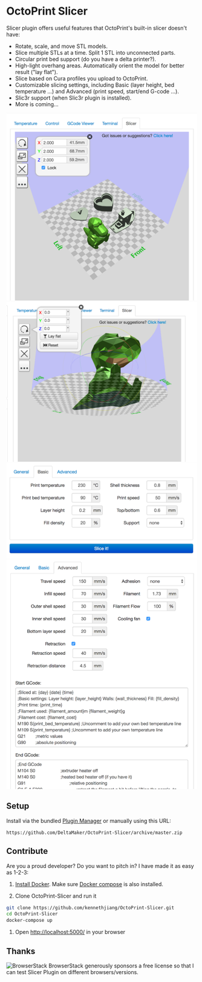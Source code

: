 # OctoPrint Slicer

Slicer plugin offers useful features that OctoPrint's built-in slicer doesn't have:

- Rotate, scale, and move STL models.
- Slice multiple STLs at a time. Split 1 STL into unconnected parts.
- Circular print bed support (do you have a delta printer?).
- High-light overhang areas. Automatically orient the model for better result ("lay flat").
- Slice based on Cura profiles you upload to OctoPrint.
- Customizable slicing settings, including Basic (layer height, bed temperature ...) and Advanced (print speed, start/end G-code ...).
- Slic3r support (when Slic3r plugin is installed).
- More is coming...

![Slicer plugin screenshot](/docs/screenshot1.png?raw=true "Slicer Screen Shot")
![Slicer plugin screenshot](/docs/screenshot2.png?raw=true "Slicer Screen Shot")
![Slicer plugin screenshot](/docs/screenshot3.png?raw=true "Slicer Screen Shot")
![Slicer plugin screenshot](/docs/screenshot4.png?raw=true "Slicer Screen Shot")


## Setup

Install via the bundled [Plugin Manager](https://github.com/foosel/OctoPrint/wiki/Plugin:-Plugin-Manager)
or manually using this URL:

    https://github.com/DeltaMaker/OctoPrint-Slicer/archive/master.zip

## Contribute

Are you a proud developer? Do you want to pitch in? I have made it as easy as 1-2-3:

1. [Install Docker](https://docs.docker.com/engine/installation/). Make sure [Docker compose](https://docs.docker.com/compose/) is also installed.

1. Clone OctoPrint-Slicer and run it

```bash
git clone https://github.com/kennethjiang/OctoPrint-Slicer.git
cd OctoPrint-Slicer
docker-compose up
```

1. Open [http://localhost:5000/](http://localhost:5000/) in your browser

## Thanks
![BrowserStack](https://lh4.googleusercontent.com/wyCKLuED8i1E6mvA8Moiwd5VSq2jXHXPOel85bqnW-rUU_tXBr0c1aSIhY7SHH1jKTaf7AF7vA=s50-h50-e365 "BrowserStack") BrowserStack generously sponsors a free license so that I can test Slicer Plugin on different browsers/versions.


